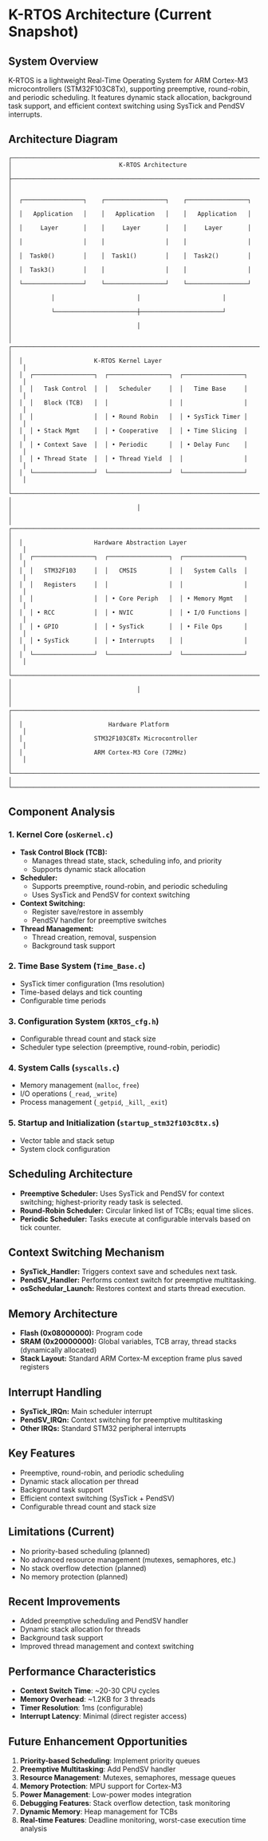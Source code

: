 # K-RTOS Architecture (Current Snapshot)

## System Overview
K-RTOS is a lightweight Real-Time Operating System for ARM Cortex-M3 microcontrollers (STM32F103C8Tx), supporting preemptive, round-robin, and periodic scheduling. It features dynamic stack allocation, background task support, and efficient context switching using SysTick and PendSV interrupts.

## Architecture Diagram

```
┌─────────────────────────────────────────────────────────────────────────────┐
│                              K-RTOS Architecture                            │
├─────────────────────────────────────────────────────────────────────────────┤
│                                                                             │
│  ┌─────────────────┐    ┌─────────────────┐    ┌─────────────────┐         │
│  │   Application   │    │   Application   │    │   Application   │         │
│  │     Layer       │    │     Layer       │    │     Layer       │         │
│  │                 │    │                 │    │                 │         │
│  │  Task0()        │    │  Task1()        │    │  Task2()        │         │
│  │  Task3()        │    │                 │    │                 │         │
│  └─────────────────┘    └─────────────────┘    └─────────────────┘         │
│           │                       │                       │                 │
│           └───────────────────────┼───────────────────────┘                 │
│                                   │                                         │
│  ┌─────────────────────────────────────────────────────────────────────┐   │
│  │                    K-RTOS Kernel Layer                             │   │
│  │  ┌─────────────────┐  ┌─────────────────┐  ┌─────────────────┐     │   │
│  │  │   Task Control  │  │   Scheduler     │  │   Time Base     │     │   │
│  │  │   Block (TCB)   │  │                 │  │                 │     │   │
│  │  │                 │  │ • Round Robin   │  │ • SysTick Timer │     │   │
│  │  │ • Stack Mgmt    │  │ • Cooperative   │  │ • Time Slicing  │     │   │
│  │  │ • Context Save  │  │ • Periodic      │  │ • Delay Func    │     │   │
│  │  │ • Thread State  │  │ • Thread Yield  │  │                 │     │   │
│  │  └─────────────────┘  └─────────────────┘  └─────────────────┘     │   │
│  └─────────────────────────────────────────────────────────────────────┘   │
│                                   │                                         │
│  ┌─────────────────────────────────────────────────────────────────────┐   │
│  │                    Hardware Abstraction Layer                      │   │
│  │  ┌─────────────────┐  ┌─────────────────┐  ┌─────────────────┐     │   │
│  │  │   STM32F103     │  │   CMSIS         │  │   System Calls  │     │   │
│  │  │   Registers     │  │                 │  │                 │     │   │
│  │  │                 │  │ • Core Periph   │  │ • Memory Mgmt   │     │   │
│  │  │ • RCC           │  │ • NVIC          │  │ • I/O Functions │     │   │
│  │  │ • GPIO          │  │ • SysTick       │  │ • File Ops      │     │   │
│  │  │ • SysTick       │  │ • Interrupts    │  │                 │     │   │
│  │  └─────────────────┘  └─────────────────┘  └─────────────────┘     │   │
│  └─────────────────────────────────────────────────────────────────────┘   │
│                                   │                                         │
│  ┌─────────────────────────────────────────────────────────────────────┐   │
│  │                        Hardware Platform                            │   │
│  │                    STM32F103C8Tx Microcontroller                    │   │
│  │                    ARM Cortex-M3 Core (72MHz)                       │   │
│  └─────────────────────────────────────────────────────────────────────┘   │
└─────────────────────────────────────────────────────────────────────────────┘
```

## Component Analysis

### 1. Kernel Core (`osKernel.c`)
- **Task Control Block (TCB):**
  - Manages thread state, stack, scheduling info, and priority
  - Supports dynamic stack allocation
- **Scheduler:**
  - Supports preemptive, round-robin, and periodic scheduling
  - Uses SysTick and PendSV for context switching
- **Context Switching:**
  - Register save/restore in assembly
  - PendSV handler for preemptive switches
- **Thread Management:**
  - Thread creation, removal, suspension
  - Background task support

### 2. Time Base System (`Time_Base.c`)
- SysTick timer configuration (1ms resolution)
- Time-based delays and tick counting
- Configurable time periods

### 3. Configuration System (`KRTOS_cfg.h`)
- Configurable thread count and stack size
- Scheduler type selection (preemptive, round-robin, periodic)

### 4. System Calls (`syscalls.c`)
- Memory management (`malloc`, `free`)
- I/O operations (`_read`, `_write`)
- Process management (`_getpid`, `_kill`, `_exit`)

### 5. Startup and Initialization (`startup_stm32f103c8tx.s`)
- Vector table and stack setup
- System clock configuration

## Scheduling Architecture
- **Preemptive Scheduler:** Uses SysTick and PendSV for context switching; highest-priority ready task is selected.
- **Round-Robin Scheduler:** Circular linked list of TCBs; equal time slices.
- **Periodic Scheduler:** Tasks execute at configurable intervals based on tick counter.

## Context Switching Mechanism
- **SysTick_Handler:** Triggers context save and schedules next task.
- **PendSV_Handler:** Performs context switch for preemptive multitasking.
- **osSchedular_Launch:** Restores context and starts thread execution.

## Memory Architecture
- **Flash (0x08000000):** Program code
- **SRAM (0x20000000):** Global variables, TCB array, thread stacks (dynamically allocated)
- **Stack Layout:** Standard ARM Cortex-M exception frame plus saved registers

## Interrupt Handling
- **SysTick_IRQn:** Main scheduler interrupt
- **PendSV_IRQn:** Context switching for preemptive multitasking
- **Other IRQs:** Standard STM32 peripheral interrupts

## Key Features
- Preemptive, round-robin, and periodic scheduling
- Dynamic stack allocation per thread
- Background task support
- Efficient context switching (SysTick + PendSV)
- Configurable thread count and stack size

## Limitations (Current)
- No priority-based scheduling (planned)
- No advanced resource management (mutexes, semaphores, etc.)
- No stack overflow detection (planned)
- No memory protection (planned)

## Recent Improvements
- Added preemptive scheduling and PendSV handler
- Dynamic stack allocation for threads
- Background task support
- Improved thread management and context switching

## Performance Characteristics

- **Context Switch Time**: ~20-30 CPU cycles
- **Memory Overhead**: ~1.2KB for 3 threads
- **Timer Resolution**: 1ms (configurable)
- **Interrupt Latency**: Minimal (direct register access)

## Future Enhancement Opportunities

1. **Priority-based Scheduling**: Implement priority queues
2. **Preemptive Multitasking**: Add PendSV handler
3. **Resource Management**: Mutexes, semaphores, message queues
4. **Memory Protection**: MPU support for Cortex-M3
5. **Power Management**: Low-power modes integration
6. **Debugging Features**: Stack overflow detection, task monitoring
7. **Dynamic Memory**: Heap management for TCBs
8. **Real-time Features**: Deadline monitoring, worst-case execution time analysis 